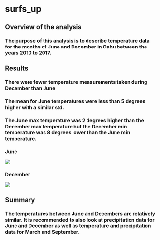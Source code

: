 # surfs_up
## Overview of the analysis
### The purpose of this analysis is to describe temperature data for the months of June and December in Oahu between the years 2010 to 2017. 
## Results
### There were fewer temperature measurements taken during December than June
### The mean for June temperatures were less than 5 degrees higher with a similar std. 
### The June max temperature was 2 degrees higher than the December max temperature but the December min temperature was 8 degrees lower than the June min temperature.  
### June
![](https://user-images.githubusercontent.com/17483395/98707556-c7fe9d00-2345-11eb-881a-0021f9b936f1.png)
### December
![](https://user-images.githubusercontent.com/17483395/98707551-c7660680-2345-11eb-85aa-000ee92a6d6b.png)
## Summary
### The temperatures between June and Decembers are relatively similar. It is recommended to also look at precipitation data for June and December as well as temperature and precipitation data for March and September. 

